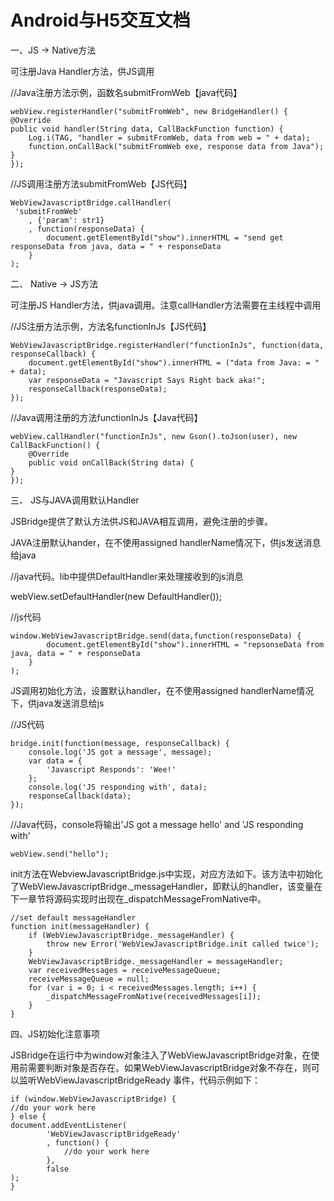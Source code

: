 # Android与H5交互文档

一、JS -> Native方法

可注册Java Handler方法，供JS调用

//Java注册方法示例，函数名submitFromWeb【java代码】

    webView.registerHandler("submitFromWeb", new BridgeHandler() {
    @Override
    public void handler(String data, CallBackFunction function) {
        Log.i(TAG, "handler = submitFromWeb, data from web = " + data);
        function.onCallBack("submitFromWeb exe, response data from Java");
    }
    });


//JS调用注册方法submitFromWeb【JS代码】

    WebViewJavascriptBridge.callHandler(
     'submitFromWeb'
        , {'param': str1}
        , function(responseData) {
            document.getElementById("show").innerHTML = "send get responseData from java, data = " + responseData
        }
    );

二、	Native -> JS方法

可注册JS Handler方法，供java调用。注意callHandler方法需要在主线程中调用

//JS注册方法示例，方法名functionInJs【JS代码】

    WebViewJavascriptBridge.registerHandler("functionInJs", function(data, responseCallback) {
        document.getElementById("show").innerHTML = ("data from Java: = " + data);
        var responseData = "Javascript Says Right back aka!";
        responseCallback(responseData);
    });

//Java调用注册的方法functionInJs【Java代码】

    webView.callHandler("functionInJs", new Gson().toJson(user), new CallBackFunction() {
        @Override
        public void onCallBack(String data) {
    }
    });

三、	JS与JAVA调用默认Handler

JSBridge提供了默认方法供JS和JAVA相互调用，避免注册的步骤。

JAVA注册默认hander，在不使用assigned handlerName情况下，供js发送消息给java

//java代码。lib中提供DefaultHandler来处理接收到的js消息

webView.setDefaultHandler(new DefaultHandler());

//js代码

    window.WebViewJavascriptBridge.send(data,function(responseData) {
            document.getElementById("show").innerHTML = "repsonseData from java, data = " + responseData
        }
    );

JS调用初始化方法，设置默认handler，在不使用assigned handlerName情况下，供java发送消息给js

//JS代码

    bridge.init(function(message, responseCallback) {
        console.log('JS got a message', message);
        var data = {
            'Javascript Responds': 'Wee!'
        };
        console.log('JS responding with', data);
        responseCallback(data);
    });

//Java代码，console将输出'JS got a message hello' and 'JS responding with'

    webView.send("hello");

init方法在WebviewJavascriptBridge.js中实现，对应方法如下。该方法中初始化了WebViewJavascriptBridge.\_messageHandler，即默认的handler，该变量在下一章节将源码实现时出现在\_dispatchMessageFromNative中。

    //set default messageHandler
    function init(messageHandler) {
        if (WebViewJavascriptBridge._messageHandler) {
            throw new Error('WebViewJavascriptBridge.init called twice');
        }
        WebViewJavascriptBridge._messageHandler = messageHandler;
        var receivedMessages = receiveMessageQueue;
        receiveMessageQueue = null;
        for (var i = 0; i < receivedMessages.length; i++) {
            _dispatchMessageFromNative(receivedMessages[i]);
        }
    }


四、JS初始化注意事项

JSBridge在运行中为window对象注入了WebViewJavascriptBridge对象，在使用前需要判断对象是否存在。如果WebViewJavascriptBridge对象不存在，则可以监听WebViewJavascriptBridgeReady 事件，代码示例如下：

    if (window.WebViewJavascriptBridge) { 
    //do your work here  
    } else {
    document.addEventListener(
            'WebViewJavascriptBridgeReady'
            , function() {
                //do your work here
            },
            false
    );
    }
